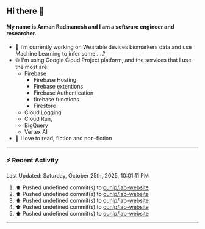 ## Hi there 👋

#### My name is Arman Radmanesh and I am a software engineer and researcher.

- 🔭 I’m currently working on Wearable devices biomarkers data and use Machine Learning to infer some ....?
- 🌐 I'm using Google Cloud Project platform, and the services that I use the most are:
  - Firebase
     - Firebase Hosting
     - Firebase extentions 
     - Firebase Authentication
     - firebase functions
     - Firestore
  - Cloud Logging
  - Cloud Run,
  - BigQuery
  - Vertex AI
- 📖 I love to read, fiction and non-fiction

---

### :zap: Recent Activity

<!--START_SECTION:activity-->
<!--END_SECTION:activity-->

<!--RECENT_ACTIVITY:last_update-->
Last Updated: Saturday, October 25th, 2025, 10:01:11 PM
<!--RECENT_ACTIVITY:last_update_end-->

<!--RECENT_ACTIVITY:start-->
1. ⬆️ Pushed undefined commit(s) to [ounlp/lab-website](https://github.com/ounlp/lab-website)
2. ⬆️ Pushed undefined commit(s) to [ounlp/lab-website](https://github.com/ounlp/lab-website)
3. ⬆️ Pushed undefined commit(s) to [ounlp/lab-website](https://github.com/ounlp/lab-website)
4. ⬆️ Pushed undefined commit(s) to [ounlp/lab-website](https://github.com/ounlp/lab-website)
5. ⬆️ Pushed undefined commit(s) to [ounlp/lab-website](https://github.com/ounlp/lab-website)
<!--RECENT_ACTIVITY:end-->

---

<!--
**radmanesh/radmanesh** is a ✨ _special_ ✨ repository because its `README.md` (this file) appears on your GitHub profile.

Here are some ideas to get you started:

- 🔭 I’m currently working on ...
- 🌱 I’m currently learning ...
- 👯 I’m looking to collaborate on ...
- 🤔 I’m looking for help with ...
- 💬 Ask me about ...
- 📫 How to reach me: ...
- 😄 Pronouns: ...
- ⚡ Fun fact: ...
-->
